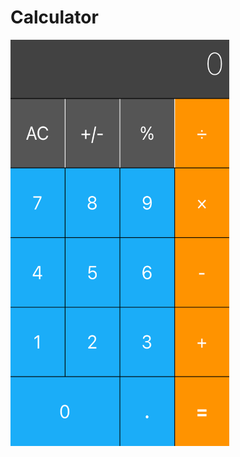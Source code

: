 # Calculator

<img src="https://github.com/omerfarukercivan/Calculator/blob/main/calculatorSS.png" width="350" height="650">
